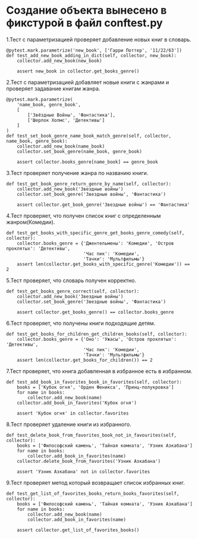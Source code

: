# Создание объекта вынесено в фикстурой в файл conftest.py

1.Тест с параметризацией проверяет добавление новых книг в словарь.

    @pytest.mark.parametrize('new_book', ['Гарри Поттер', '11/22/63'])
    def test_add_new_book_adding_in_dict(self, collector, new_book):
        collector.add_new_book(new_book)

        assert new_book in collector.get_books_genre()
2.Тест с параметризацией добавляет новые книги с жанрами и проверяет задавание книгам жанра.

    @pytest.mark.parametrize(
        'name_book, genre_book',
        [
            ['Звёздные Войны', 'Фантастика'],
            ['Шерлок Холмс', 'Детективы']
        ]
    )
    def test_set_book_genre_name_book_match_genre(self, collector, name_book, genre_book):
        collector.add_new_book(name_book)
        collector.set_book_genre(name_book, genre_book)

        assert collector.books_genre[name_book] == genre_book
3.Тест проверяет получение жанра по названию книги.

    def test_get_book_genre_return_genre_by_name(self, collector):
        collector.add_new_book('Звездные войны')
        collector.set_book_genre('Звездные войны', 'Фантастика')

        assert collector.get_book_genre('Звездные войны') == 'Фантастика'
4.Тест проверяет, что получен список книг с определенным жанром(Комедии). 

    def test_get_books_with_specific_genre_get_books_genre_comedy(self, collector):
        collector.books_genre = {'Джентельмены': 'Комедии', 'Остров проклятых': 'Детективы',
                                 'Час пик': 'Комедии',
                                 'Тачки': 'Мультфильмы'}
        assert len(collector.get_books_with_specific_genre('Комедии')) == 2
5.Тест проверяет, что словарь получен корректно.

    def test_get_books_genre_correct(self, collector):
        collector.add_new_book('Звездные войны')
        collector.set_book_genre('Звездные войны', 'Фантастика')

        assert collector.get_books_genre() == collector.books_genre
6.Тест проверяет, что получены книги подходящие детям.

    def test_get_books_for_children_get_children_books(self, collector):
        collector.books_genre = {'Оно': 'Ужасы', 'Остров проклятых': 'Детективы',
                                 'Час пик': 'Комедии',
                                 'Тачки': 'Мультфильмы'}
        assert len(collector.get_books_for_children()) == 2
7.Тест проверяет, что книга добавленная в избранное есть в избранном.

    def test_add_book_in_favorites_book_in_favorites(self, collector):
        books = ['Кубок огня', 'Орден Феникса', 'Принц-полукровка']
        for name in books:
            collector.add_new_book(name)
        collector.add_book_in_favorites('Кубок огня')

        assert 'Кубок огня' in collector.favorites
8.Тест проверяет удаление книги из избранного.

    def test_delete_book_from_favorites_book_not_in_favourites(self, collector):
        books = ['Философский камень', 'Тайная комната', 'Узник Азкабана']
        for name in books:
            collector.add_book_in_favorites(name)
        collector.delete_book_from_favorites('Узник Азкабана')

        assert 'Узник Азкабана' not in collector.favorites
9.Тест проверяет метод который возвращает список избранных книг.

    def test_get_list_of_favorites_books_return_books_favorites(self, collector):
        books = ['Философский камень', 'Тайная комната', 'Узник Азкабана']
        for name in books:
            collector.add_new_book(name)
            collector.add_book_in_favorites(name)

        assert collector.get_list_of_favorites_books()

